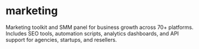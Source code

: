 # marketing
Marketing toolkit and SMM panel for business growth across 70+ platforms. Includes SEO tools, automation scripts, analytics dashboards, and API support for agencies, startups, and resellers.
